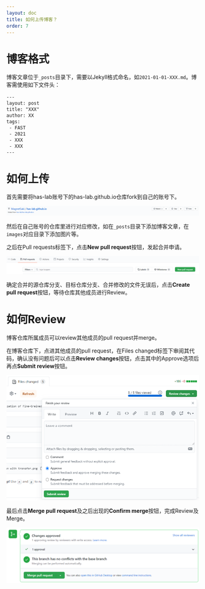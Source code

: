 ```yaml
---
layout: doc
title: 如何上传博客？
order: 7
---
```


# 博客格式

博客文章位于``_posts``目录下，需要以Jekyll格式命名，如``2021-01-01-XXX.md``。博客需使用如下文件头：

```
---
layout: post
title: "XXX"
author: XX
tags:
 - FAST
 - 2021
 - XXX
 - XXX
---
```

# 如何上传

首先需要将has-lab账号下的has-lab.github.io仓库fork到自己的账号下。

![fork](../../images/how-to-upload-blog/fork.png)

然后在自己账号的仓库里进行对应修改，如在``_posts``目录下添加博客文章，在``images``对应目录下添加图片等。

之后在Pull requests标签下，点击**New pull request**按钮，发起合并申请。

![New pull reqeust](../../images/how-to-upload-blog/new_pull_request.png)

确定合并的源仓库分支、目标仓库分支、合并修改的文件无误后，点击**Create pull request**按钮，等待仓库其他成员进行Review。

# 如何Review

博客仓库所属成员可以review其他成员的pull request并merge。

在博客仓库下，点进其他成员的pull request，在Files changed标签下审阅其代码，确认没有问题后可以点击**Review changes**按钮，点击其中的Approve选项后再点**Submit review**按钮。

![Review changes](../../images/how-to-upload-blog/review.png)

最后点击**Merge pull request**及之后出现的**Confirm merge**按钮，完成Review及Merge。

![Merge pull request](../../images/how-to-upload-blog/merge.png)